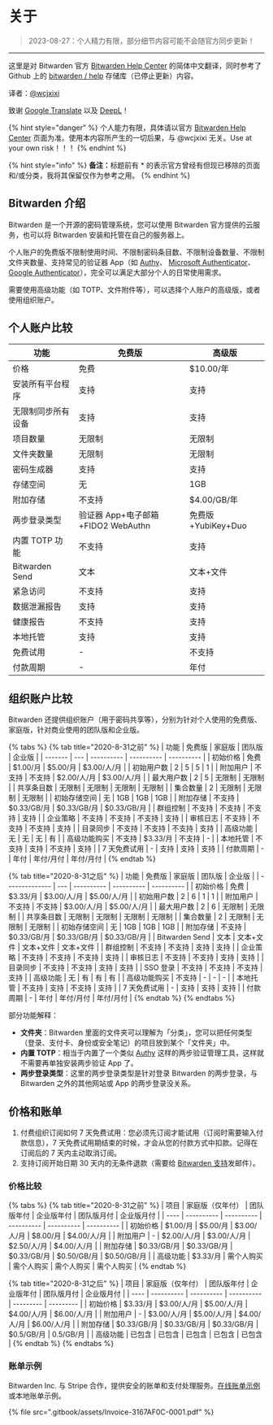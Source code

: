 # 关于

> 2023-08-27：个人精力有限，部分细节内容可能不会随官方同步更新！

***

这里是对 Bitwarden 官方 [Bitwarden Help Center](https://bitwarden.com/help/) 的简体中文翻译，同时参考了 Github 上的 [bitwarden / help](https://github.com/bitwarden/help) 存储库（已停止更新）内容。

译者：[@wcjxixi](mailto:wcjxixi@gmail.com)

致谢 [Google Translate](https://translate.google.com/) 以及 [DeepL](https://www.deepl.com/)！

{% hint style="danger" %}
个人能力有限，具体请以官方 [Bitwarden Help Center](https://bitwarden.com/help/) 页面为准。使用本内容所产生的一切后果，与 @wcjxixi 无关。Use at your own risk！！！
{% endhint %}

{% hint style="info" %}
**备注：**&#x6807;题前有 \* 的表示官方曾经有但现已移除的页面和/或分类，我将其保留仅作为参考之用。
{% endhint %}

## Bitwarden 介绍 <a href="#about-bitwarden" id="about-bitwarden"></a>

Bitwarden 是一个开源的密码管理系统，您可以使用 Bitwarden 官方提供的云服务，也可以将 Bitwarden 安装和托管在自己的服务器上。

个人账户的免费版不限制使用时间、不限制密码条目数、不限制设备数量、不限制文件夹数量、支持常见的验证器 App（如 [Authy](https://authy.com/)、 [Microsoft Authenticator](https://www.microsoft.com/en-us/account/authenticator)、[Google Authenticator](https://github.com/google/google-authenticator)），完全可以满足大部分个人的日常使用需求。

需要使用高级功能（如 TOTP、文件附件等），可以选择个人账户的高级版，或者使用组织账户。

## 个人账户比较 <a href="#compare-individual-plans" id="compare-individual-plans"></a>

| 功能             | 免费版                         | 高级版             |
| -------------- | --------------------------- | --------------- |
| 价格             | 免费                          | $10.00/年        |
| 安装所有平台程序       | 支持                          | 支持              |
| 无限制同步所有设备      | 支持                          | 支持              |
| 项目数量           | 无限制                         | 无限制             |
| 文件夹数量          | 无限制                         | 无限制             |
| 密码生成器          | 支持                          | 支持              |
| 存储空间           | 无                           | 1GB             |
| 附加存储           | 不支持                         | $4.00/GB/年      |
| 两步登录类型         | 验证器 App+电子邮箱+FIDO2 WebAuthn | 免费版+YubiKey+Duo |
| 内置 TOTP 功能     | 不支持                         | 支持              |
| Bitwarden Send | 文本                          | 文本+文件           |
| 紧急访问           | 不支持                         | 支持              |
| 数据泄漏报告         | 支持                          | 支持              |
| 健康报告           | 不支持                         | 支持              |
| 本地托管           | 支持                          | 支持              |
| 免费试用           | -                           | 不支持             |
| 付款周期           | -                           | 年付              |

## 组织账户比较 <a href="#compare-organization-plans" id="compare-organization-plans"></a>

Bitwarden 还提供组织账户（用于密码共享等），分别为针对个人使用的免费版、家庭版，针对商业使用的团队版和企业版。

{% tabs %}
{% tab title="2020-8-31之前" %}
| 功能      | 免费版 | 家庭版        | 团队版        | 企业版        |
| ------- | --- | ---------- | ---------- | ---------- |
| 初始价格    | 免费  | $1.00/月    | $5.00/月    | $3.00/人/月  |
| 初始用户数   | 2   | 5          | 5          | 1          |
| 附加用户    | 不支持 | 不支持        | $2.00/人/月  | $3.00/人/月  |
| 最大用户数   | 2   | 5          | 无限制        | 无限制        |
| 共享条目数   | 无限制 | 无限制        | 无限制        | 无限制        |
| 集合数量    | 2   | 无限制        | 无限制        | 无限制        |
| 初始存储空间  | 无   | 1GB        | 1GB        | 1GB        |
| 附加存储    | 不支持 | $0.33/GB/月 | $0.33/GB/月 | $0.33/GB/月 |
| 群组控制    | 不支持 | 不支持        | 不支持        | 支持         |
| 企业策略    | 不支持 | 不支持        | 不支持        | 支持         |
| 审核日志    | 不支持 | 不支持        | 不支持        | 支持         |
| 目录同步    | 不支持 | 不支持        | 不支持        | 支持         |
| 高级功能    | 无   | 无          | 无          | 有          |
| 高级功能购买  | 不支持 | $3.33/月    | 不支持        | -          |
| 本地托管    | 不支持 | 支持         | 不支持        | 支持         |
| 7 天免费试用 | -   | 支持         | 支持         | 支持         |
| 付款周期    | -   | 年付         | 年付/月付      | 年付/月付      |
{% endtab %}

{% tab title="2020-8-31之后" %}
| 功能             | 免费版 | 家庭版        | 团队版        | 企业版        |
| -------------- | --- | ---------- | ---------- | ---------- |
| 初始价格           | 免费  | $3.33/月    | $3.00/人/月  | $5.00/人/月  |
| 初始用户数          | 2   | 6          | 1          | 1          |
| 附加用户           | 不支持 | 不支持        | $3.00/人/月  | $5.00/人/月  |
| 最大用户数          | 2   | 6          | 无限制        | 无限制        |
| 共享条目数          | 无限制 | 无限制        | 无限制        | 无限制        |
| 集合数量           | 2   | 无限制        | 无限制        | 无限制        |
| 初始存储空间         | 无   | 1GB        | 1GB        | 1GB        |
| 附加存储           | 不支持 | $0.33/GB/月 | $0.33/GB/月 | $0.33/GB/月 |
| Bitwarden Send | 文本  | 文本+文件      | 文本+文件      | 文本+文件      |
| 群组控制           | 不支持 | 不支持        | 支持         | 支持         |
| 企业策略           | 不支持 | 不支持        | 不支持        | 支持         |
| 审核日志           | 不支持 | 不支持        | 支持         | 支持         |
| 目录同步           | 不支持 | 不支持        | 支持         | 支持         |
| SSO 登录         | 不支持 | 不支持        | 不支持        | 支持         |
| 高级功能           | 无   | 有          | 有          | 有          |
| 高级功能购买         | 不支持 | -          | -          | -          |
| 本地托管           | 不支持 | 支持         | 不支持        | 支持         |
| 7 天免费试用        | -   | 支持         | 支持         | 支持         |
| 付款周期           | -   | 年付         | 年付/月付      | 年付/月付      |
{% endtab %}
{% endtabs %}

部分功能解释：

* **文件夹**：Bitwarden 里面的文件夹可以理解为「分类」，您可以把任何类型（登录、支付卡、身份或安全笔记）的项目放到某个「文件夹」中。
* **内置 TOTP**：相当于内置了一个类似 [Authy](https://authy.com/) 这样的两步验证管理工具，这样就不需要再单独安装两步验证 App 了。
* **两步登录类型**：这里的两步登录类型是针对登录 Bitwarden 的两步登录，与 Bitwarden 之外的其他网站或 App 的两步登录没关系。

## 价格和账单 <a href="#price-and-billing" id="price-and-billing"></a>

1. 付费组织订阅如何 7 天免费试用：您必须先订阅才能试用（订阅时需要输入付款信息），7 天免费试用期结束的时候，才会从您的付款方式中扣款。记得在订阅后的 7 天内主动取消订阅。
2. 支持订阅开始日期 30 天内的无条件退款（需要给 [Bitwarden 支持](https://bitwarden.com/contact/)发邮件）。

### 价格比较 <a href="#compare-price" id="compare-price"></a>

{% tabs %}
{% tab title="2020-8-31之前" %}
| 项目   | 家庭版（仅年付）   | 团队版年付      | 企业版年付      | 团队版月付      | 企业版月付      |
| ---- | ---------- | ---------- | ---------- | ---------- | ---------- |
| 初始价格 | $1.00/月    | $5.00/月    | $3.00/人/月  | $8.00/月    | $4.00/人/月  |
| 附加用户 | -          | $2.00/人/月  | $3.00/人/月  | $2.50/人/月  | $4.00/人/月  |
| 附加存储 | $0.33/GB/月 | $0.33/GB/月 | $0.33/GB/月 | $0.50/GB/月 | $0.50/GB/月 |
| 高级功能 | $3.33/月    | 需个人购买      | 需个人购买      | 需个人购买      | 需个人购买      |
{% endtab %}

{% tab title="2020-8-31之后" %}
| 项目   | 家庭版（仅年付）   | 团队版年付      | 企业版年付      | 团队版月付     | 企业版月付     |
| ---- | ---------- | ---------- | ---------- | --------- | --------- |
| 初始价格 | $3.33/月    | $3.00/人/月  | $5.00/人/月  | $4.00/人/月 | $6.00/人/月 |
| 附加用户 | -          | $3.00/人/月  | $5.00/人/月  | $4.00/人/月 | $6.00/人/月 |
| 附加存储 | $0.33/GB/月 | $0.33/GB/月 | $0.33/GB/月 | $0.5/GB/月 | 0.5/GB/月  |
| 高级功能 | 已包含        | 已包含        | 已包含        | 已包含       | 已包含       |
{% endtab %}
{% endtabs %}

### 账单示例 <a href="#example-bill" id="example-bill"></a>

Bitwarden Inc. 与 Stripe 合作，提供安全的账单和支付处理服务。[在线账单示例](https://pay.stripe.com/invoice/acct_19smIXIGBnsLynRr/invst_Gxl9wk8thL7uIP8FnEWcpplsD0MsFKd)或本地账单示例。

{% file src=".gitbook/assets/Invoice-3167AF0C-0001.pdf" %}
